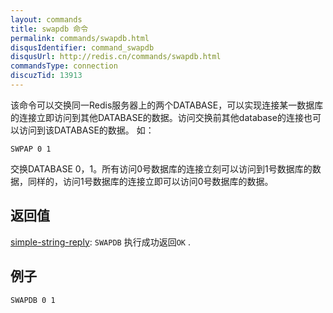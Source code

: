 ```yaml
---
layout: commands
title: swapdb 命令
permalink: commands/swapdb.html
disqusIdentifier: command_swapdb
disqusUrl: http://redis.cn/commands/swapdb.html
commandsType: connection
discuzTid: 13913
---
```


该命令可以交换同一Redis服务器上的两个DATABASE，可以实现连接某一数据库的连接立即访问到其他DATABASE的数据。访问交换前其他database的连接也可以访问到该DATABASE的数据。
如：

	SWPAP 0 1
	
交换DATABASE 0，1。所有访问0号数据库的连接立刻可以访问到1号数据库的数据，同样的，访问1号数据库的连接立即可以访问0号数据库的数据。


## 返回值

[simple-string-reply](/topics/protocol.html#simple-string-reply): `SWAPDB` 执行成功返回`OK` .

## 例子

```
SWAPDB 0 1
```
